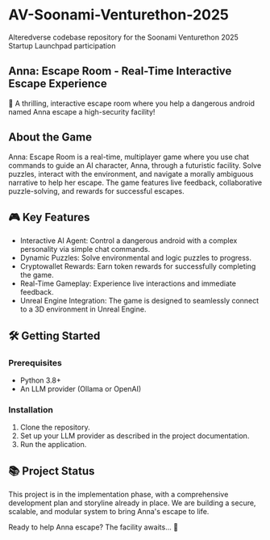 # AV-Soonami-Venturethon-2025
Alteredverse codebase repository for the Soonami Venturethon 2025 Startup Launchpad participation

## Anna: Escape Room - Real-Time Interactive Escape Experience

🚀 A thrilling, interactive escape room where you help a dangerous android named Anna escape a high-security facility!

## About the Game
Anna: Escape Room is a real-time, multiplayer game where you use chat commands to guide an AI character, Anna, through a futuristic facility. Solve puzzles, interact with the environment, and navigate a morally ambiguous narrative to help her escape. The game features live feedback, collaborative puzzle-solving, and rewards for successful escapes.

## 🎮 Key Features
- Interactive AI Agent: Control a dangerous android with a complex personality via simple chat commands.
- Dynamic Puzzles: Solve environmental and logic puzzles to progress.
- Cryptowallet Rewards: Earn token rewards for successfully completing the game.
- Real-Time Gameplay: Experience live interactions and immediate feedback.
- Unreal Engine Integration: The game is designed to seamlessly connect to a 3D environment in Unreal Engine.

## 🛠️ Getting Started

### Prerequisites
- Python 3.8+
- An LLM provider (Ollama or OpenAI)

### Installation
1. Clone the repository.
2. Set up your LLM provider as described in the project documentation.
3. Run the application.

## 📚 Project Status
This project is in the implementation phase, with a comprehensive development plan and storyline already in place. We are building a secure, scalable, and modular system to bring Anna's escape to life.

Ready to help Anna escape? The facility awaits... 🤖
